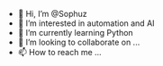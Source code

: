 - 👋 Hi, I’m @Sophuz
- 👀 I’m interested in automation and AI
- 🌱 I’m currently learning Python
- 💞️ I’m looking to collaborate on ...
- 📫 How to reach me ...

<!---
Sophuz/Sophuz is a ✨ special ✨ repository because its `README.md` (this file) appears on your GitHub profile.
You can click the Preview link to take a look at your changes.
--->
